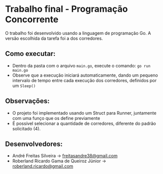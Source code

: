 # Trabalho final - Programação Concorrente

O trabalho foi desenvolvido usando a linguagem de programação Go. A versão escolhida da tarefa foi a dos corredores. 

## Como executar:

- Dentro da pasta com o arquivo `main.go`, execute o comando: `go run main.go`
- Observe que a execução iniciará automaticamente, dando um pequeno intervalo de tempo entre cada execução dos corredores, definidos por um `Sleep()`

## Observações:

- O projeto foi implementado usando um Struct para Runner, juntamente com uma funço que os define previamente
- É possível selecionar a quantidade de corredores, diferente do padrão solicitado (4).

## Desenvolvedores:

- André Freitas Silveira -> freitasandre38@gmail.com
- 	Roberland Ricardo Gama de Queiroz Júnior -> roberland.ricardo@gmail.com
